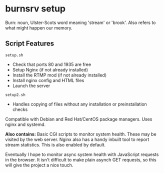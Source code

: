 # burnsrv setup

Burn: noun, Ulster-Scots word meaning 'stream' or 'brook'. Also refers to what
might happen our memory.

## Script Features

`setup.sh`

* Check that ports 80 and 1935 are free
* Setup Nginx (if not already installed)
* Install the RTMP mod (if not already installed)
* Install nginx config and HTML files
* Launch the server

`setup2.sh`

* Handles copying of files without any installation or preinstallation checks

Compatible with Debian and Red Hat/CentOS package managers. Uses nginx and systemd.

**Also contains:** Basic CGI scripts to monitor system health. These may be visited by the web server.
Nginx also has a handy inbuilt tool to report stream statistics. This is also enabled by default.

Eventually I hope to monitor async system health with JavaScript requests in the browser. It isn't difficult
to make plain asynch GET requests, so this will give the project a nice touch.
